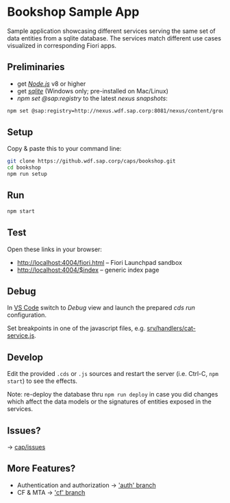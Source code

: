 # Bookshop Sample App

Sample application showcasing different services serving the same set of data entities from a sqlite database. 
The services match different use cases visualized in corresponding Fiori apps.

## Preliminaries

* get [_Node.js_](https://nodejs.org/en/) v8 or higher
* get [_sqlite_](https://www.sqlite.org/download.html) (Windows only; pre-installed on Mac/Linux)
* _npm set @sap:registry_ to the latest _nexus snapshots_:

```sh
npm set @sap:registry=http://nexus.wdf.sap.corp:8081/nexus/content/groups/build.snapshots.npm
```

## Setup

Copy & paste this to your command line:

```sh
git clone https://github.wdf.sap.corp/caps/bookshop.git
cd bookshop
npm run setup
```

## Run
```sh
npm start
```

## Test

Open these links in your browser:

* <http://localhost:4004/fiori.html> &ndash; Fiori Launchpad sandbox
* <http://localhost:4004/$index> &ndash; generic index page


## Debug

In [VS Code](https://code.visualstudio.com) switch to _Debug_ view and launch the prepared _cds run_ configuration.

Set breakpoints in one of the javascript files, e.g. [srv/handlers/cat-service.js](srv/handlers/cat-service.js).


## Develop

Edit the provided `.cds` or `.js` sources and restart the server (i.e. Ctrl-C, `npm start`) to see the effects.

Note: re-deploy the database thru `npm run deploy` in case you did changes which affect the data models or the signatures of entities exposed in the services.

## Issues?
→ [cap/issues](https://github.wdf.sap.corp/cap/issues/issues)

## More Features?
- Authentication and authorization → ['auth' branch](https://github.wdf.sap.corp/caps/bookshop/tree/auth)
- CF & MTA → ['cf' branch](https://github.wdf.sap.corp/caps/bookshop/tree/cf)
